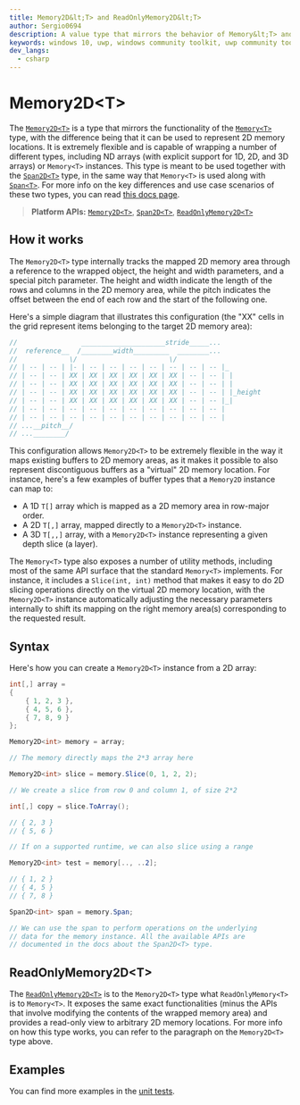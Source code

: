 ```yaml
---
title: Memory2D&lt;T> and ReadOnlyMemory2D&lt;T>
author: Sergio0694
description: A value type that mirrors the behavior of Memory&lt;T> and ReadOnlyMemory&lt;T> with the addition of supporting arbitrary 2D memory locations
keywords: windows 10, uwp, windows community toolkit, uwp community toolkit, uwp toolkit, parallel, high performance, net core, net standard
dev_langs:
  - csharp
---
```


# Memory2D&lt;T>

The [`Memory2D<T>`](/dotnet/api/microsoft.toolkit.highperformance.memory2d-1) is a type that mirrors the functionality of the [`Memory<T>`](/dotnet/api/system.memory-1) type, with the difference being that it can be used to represent 2D memory locations. It is extremely flexible and is capable of wrapping a number of different types, including ND arrays (with explicit support for 1D, 2D, and 3D arrays) or `Memory<T>` instances. This type is meant to be used together with the [`Span2D<T>`](/dotnet/api/microsoft.toolkit.highperformance.memory.span2d-1) type, in the same way that `Memory<T>` is used along with [`Span<T>`](/dotnet/api/system.span-1). For more info on the key differences and use case scenarios of these two types, you can read [this docs page](/dotnet/standard/memory-and-spans/memory-t-usage-guidelines).

> **Platform APIs:** [`Memory2D<T>`](/dotnet/api/microsoft.toolkit.highperformance.memory2d-1), [`Span2D<T>`](/dotnet/api/microsoft.toolkit.highperformance.span2d-1), [`ReadOnlyMemory2D<T>`](/dotnet/api/microsoft.toolkit.highperformance.readonlymemory2d-1)

## How it works

The `Memory2D<T>` type internally tracks the mapped 2D memory area through a reference to the wrapped object, the height and width parameters, and a special pitch parameter. The height and width indicate the length of the rows and columns in the 2D memory area, while the pitch indicates the offset between the end of each row and the start of the following one.

Here's a simple diagram that illustrates this configuration (the "XX" cells in the grid represent items belonging to the target 2D memory area):

```csharp
//                _____________________stride_____...
//  reference__  /________width_________  ________...
//             \/                       \/
// | -- | -- | |- | -- | -- | -- | -- | -- | -- | -- |_
// | -- | -- | XX | XX | XX | XX | XX | XX | -- | -- | |
// | -- | -- | XX | XX | XX | XX | XX | XX | -- | -- | |
// | -- | -- | XX | XX | XX | XX | XX | XX | -- | -- | |_height
// | -- | -- | XX | XX | XX | XX | XX | XX | -- | -- |_|
// | -- | -- | -- | -- | -- | -- | -- | -- | -- | -- |
// | -- | -- | -- | -- | -- | -- | -- | -- | -- | -- |
// ...__pitch__/
// ...________/
```

This configuration allows `Memory2D<T>` to be extremely flexible in the way it maps existing buffers to 2D memory areas, as it makes it possible to also represent discontiguous buffers as a "virtual" 2D memory location. For instance, here's a few examples of buffer types that a `Memory2D` instance can map to:

- A 1D `T[]` array which is mapped as a 2D memory area in row-major order.
- A 2D `T[,]` array, mapped directly to a `Memory2D<T>` instance.
- A 3D `T[,,]` array, with a `Memory2D<T>` instance representing a given depth slice (a layer).

The `Memory<T>` type also exposes a number of utility methods, including most of the same API surface that the standard `Memory<T>` implements. For instance, it includes a `Slice(int, int)` method that makes it easy to do 2D slicing operations directly on the virtual 2D memory location, with the `Memory2D<T>` instance automatically adjusting the necessary parameters internally to shift its mapping on the right memory area(s) corresponding to the requested result.

## Syntax

Here's how you can create a `Memory2D<T>` instance from a 2D array:

```csharp
int[,] array =
{
    { 1, 2, 3 },
    { 4, 5, 6 },
    { 7, 8, 9 }
};

Memory2D<int> memory = array;

// The memory directly maps the 2*3 array here

Memory2D<int> slice = memory.Slice(0, 1, 2, 2);

// We create a slice from row 0 and column 1, of size 2*2

int[,] copy = slice.ToArray();

// { 2, 3 }
// { 5, 6 }

// If on a supported runtime, we can also slice using a range

Memory2D<int> test = memory[.., ..2];

// { 1, 2 }
// { 4, 5 }
// { 7, 8 }

Span2D<int> span = memory.Span;

// We can use the span to perform operations on the underlying
// data for the memory instance. All the available APIs are
// documented in the docs about the Span2D<T> type.

```

## ReadOnlyMemory2D&lt;T>

The [`ReadOnlyMemory2D<T>`](/dotnet/api/microsoft.toolkit.highperformance.readonlymemory2d-1) is to the `Memory2D<T>` type what `ReadOnlyMemory<T>` is to `Memory<T>`. It exposes the same exact functionalities (minus the APIs that involve modifying the contents of the wrapped memory area) and provides a read-only view to arbitrary 2D memory locations. For more info on how this type works, you can refer to the paragraph on the `Memory2D<T>` type above.

## Examples

You can find more examples in the [unit tests](https://github.com/windows-toolkit/WindowsCommunityToolkit/blob/rel/7.0.0/UnitTests/UnitTests.HighPerformance.Shared).
